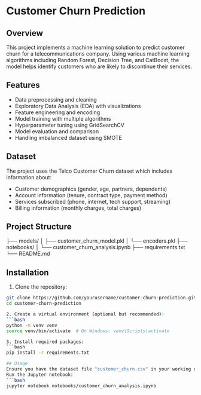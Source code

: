 # Customer Churn Prediction

## Overview
This project implements a machine learning solution to predict customer churn for a telecommunications company. Using various machine learning algorithms including Random Forest, Decision Tree, and CatBoost, the model helps identify customers who are likely to discontinue their services.

## Features
- Data preprocessing and cleaning
- Exploratory Data Analysis (EDA) with visualizations
- Feature engineering and encoding
- Model training with multiple algorithms
- Hyperparameter tuning using GridSearchCV
- Model evaluation and comparison
- Handling imbalanced dataset using SMOTE

## Dataset
The project uses the Telco Customer Churn dataset which includes information about:
- Customer demographics (gender, age, partners, dependents)
- Account information (tenure, contract type, payment method)
- Services subscribed (phone, internet, tech support, streaming)
- Billing information (monthly charges, total charges)

## Project Structure
├── models/
│   ├── customer_churn_model.pkl
│   └── encoders.pkl
├── notebooks/
│   └── customer_churn_analysis.ipynb
├── requirements.txt
└── README.md

## Installation
1. Clone the repository:
```bash
git clone https://github.com/yourusername/customer-churn-prediction.git
cd customer-churn-prediction

2. Create a virtual environment (optional but recommended):
```bash
python -m venv venv
source venv/bin/activate  # On Windows: venv\Scripts\activate

3. Install required packages:
```bash
pip install -r requirements.txt

## Usage
Ensure you have the dataset file "customer_churn.csv" in your working directory
Run the Jupyter notebook:
```bash
jupyter notebook notebooks/customer_churn_analysis.ipynb
